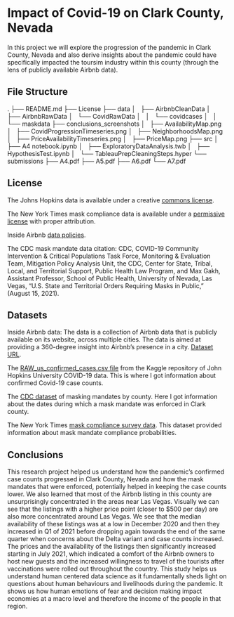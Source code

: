# Impact of Covid-19 on Clark County, Nevada

In this project we will explore the progression of the pandemic in Clark County, Nevada and also derive insights about the pandemic could have specifically impacted the toursim industry within this county (through the lens of publicly available Airbnb data).

## File Structure
.
├── README.md
├── License
├── data
│   ├── AirbnbCleanData
│   ├── AirbnbRawData
│   └── CovidRawData
│   │   └── covidcases
│   │   └── maskdata
├── conclusions_screenshots
│   ├── AvailabilityMap.png
│   ├── CovidProgressionTimeseries.png
│   ├── NeighborhoodsMap.png
│   ├── PriceAvailabilityTimeseries.png
│   ├── PriceMap.png
├── src
│   ├── A4 notebook.ipynb
│   ├── ExploratoryDataAnalysis.twb
│   ├── HypothesisTest.ipynb
│   └── TableauPrepCleaningSteps.hyper
└── submissions
    ├── A4.pdf
    ├── A5.pdf
    ├── A6.pdf
    └── A7.pdf

## License

The Johns Hopkins data is available under a creative [commons license](https://creativecommons.org/licenses/by/4.0/).

The New York Times mask compliance data is available under a [permissive license](https://github.com/nytimes/covid-19-data/blob/master/LICENSE) with proper attribution.

Inside Airbnb [data policies](http://insideairbnb.com/data-policies.html).

The CDC mask mandate data citation:
CDC, COVID-19 Community Intervention & Critical Populations Task Force, Monitoring & Evaluation Team, Mitigation Policy Analysis Unit, the CDC, Center for State, Tribal, Local, and Territorial Support, Public Health Law Program, and Max Gakh, Assistant Professor, School of Public Health, University of Nevada, Las Vegas, “U.S. State and Territorial Orders Requiring Masks in Public,” (August 15, 2021).

## Datasets
Inside Airbnb data: The data is a collection of Airbnb data that is publicly available on its website, across multiple cities. The data is aimed at providing a 360-degree insight into Airbnb’s presence in a city. [Dataset URL](http://insideairbnb.com/get-the-data.html).

The [RAW_us_confirmed_cases.csv file](https://www.kaggle.com/antgoldbloom/covid19-data-from-john-hopkins-university?select=RAW_us_confirmed_cases.csv) from the Kaggle repository of John Hopkins University COVID-19 data. This is where I got information about confirmed Covid-19 case counts.

The [CDC dataset](https://data.cdc.gov/Policy-Surveillance/U-S-State-and-Territorial-Public-Mask-Mandates-Fro/62d6-pm5i) of masking mandates by county. Here I got information about the dates during which a mask mandate was enforced in Clark county.

The New York Times [mask compliance survey data](https://github.com/nytimes/covid-19-data/tree/master/mask-use). This dataset provided information about mask mandate compliance probabilities.
    
## Conclusions
This research project helped us understand how the pandemic’s confirmed case counts progressed in Clark County, Nevada and how the mask mandates that were enforced, potentially helped in keeping the case counts lower. We also learned that most of the Airbnb listing in this county are unsurprisingly concentrated in the areas near Las Vegas. Visually we can see that the listings with a higher price point (closer to $500 per day) are also more concentrated around Las Vegas. We see that the median availability of these listings was at a low in December 2020 and then they increased in Q1 of 2021 before dropping again towards the end of the same quarter when concerns about the Delta variant and case counts increased. The prices and the availability of the listings then significantly increased starting in July 2021, which indicated a comfort of the Airbnb owners to host new guests and the increased willingness to travel of the tourists after vaccinations were rolled out throughout the country. This study helps us understand human centered data science as it fundamentally sheds light on questions about human behaviours and livelihoods during the pandemic. It shows us how human emotions of fear and decision making impact economies at a macro level and therefore the income of the people in that region.

